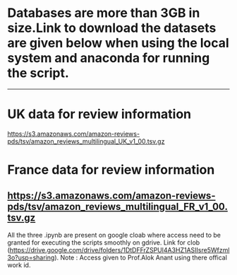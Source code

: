 # Databases are more than 3GB in size.Link to download the datasets are given below when using the local system and anaconda for running the script.
----------------
# UK data for review information
https://s3.amazonaws.com/amazon-reviews-pds/tsv/amazon_reviews_multilingual_UK_v1_00.tsv.gz
# France data for review information
https://s3.amazonaws.com/amazon-reviews-pds/tsv/amazon_reviews_multilingual_FR_v1_00.tsv.gz
----------------
All the three .ipynb are present on google cloab where access need to be granted for executing the scripts smoothly on gdrive.
Link for clob (https://drive.google.com/drive/folders/1DtDFFrZSPUl4A3HZ1ASIIsre5Wfzml3o?usp=sharing).
Note : Access given to Prof.Alok Anant using there offical work id.

